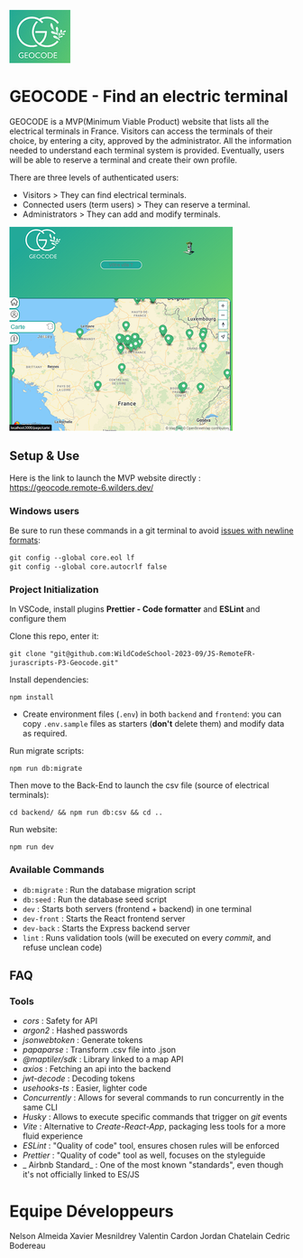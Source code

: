 ![Logo](./frontend/src/assets/logoreadme.webp) 

# GEOCODE - Find an electric terminal

GEOCODE is a MVP(Minimum Viable Product) website that lists all the electrical terminals in France. Visitors can access the terminals of their choice, by entering a city, approved by the administrator. All the information needed to understand each terminal system is provided.
Eventually, users will be able to reserve a terminal and create their own profile.

There are three levels of authenticated users:

- Visitors > They can find electrical terminals.
- Connected users (term users) > They can reserve a terminal.
- Administrators > They can add and modify terminals.

![map](./frontend/src/assets/cardpage.webp)

## Setup & Use

Here is the link to launch the MVP website directly : https://geocode.remote-6.wilders.dev/

### Windows users

Be sure to run these commands in a git terminal to avoid [issues with newline formats](https://en.wikipedia.org/wiki/Newline#Issues_with_different_newline_formats):

```shell
git config --global core.eol lf
git config --global core.autocrlf false
```

### Project Initialization

In VSCode, install plugins **Prettier - Code formatter** and **ESLint** and configure them

Clone this repo, enter it:
```shell
git clone "git@github.com:WildCodeSchool-2023-09/JS-RemoteFR-jurascripts-P3-Geocode.git"
```

Install dependencies:
```shell
npm install
```

- Create environment files (`.env`) in both `backend` and `frontend`: you can copy `.env.sample` files as starters (**don't** delete them) and modify data as required.

Run migrate scripts:
```shell
npm run db:migrate
```

Then move to the Back-End to launch the csv file (source of electrical terminals):
```shell
cd backend/ && npm run db:csv && cd ..
```

Run website:
```shell
npm run dev
```

### Available Commands

- `db:migrate` : Run the database migration script
- `db:seed` : Run the database seed script
- `dev` : Starts both servers (frontend + backend) in one terminal
- `dev-front` : Starts the React frontend server
- `dev-back` : Starts the Express backend server
- `lint` : Runs validation tools (will be executed on every _commit_, and refuse unclean code)

## FAQ

### Tools

- _cors_ : Safety for API
- _argon2_ : Hashed passwords
- _jsonwebtoken_ : Generate tokens
- _papaparse_ : Transform .csv file into .json
- _@maptiler/sdk_ : Library linked to a map API
- _axios_ : Fetching an api into the backend
- _jwt-decode_ : Decoding tokens
- _usehooks-ts_ : Easier, lighter code
- _Concurrently_ : Allows for several commands to run concurrently in the same CLI
- _Husky_ : Allows to execute specific commands that trigger on _git_ events
- _Vite_ : Alternative to _Create-React-App_, packaging less tools for a more fluid experience
- _ESLint_ : "Quality of code" tool, ensures chosen rules will be enforced
- _Prettier_ : "Quality of code" tool as well, focuses on the styleguide
- _ Airbnb Standard_ : One of the most known "standards", even though it's not officially linked to ES/JS

# Equipe Développeurs

Nelson Almeida
Xavier Mesnildrey
Valentin Cardon
Jordan Chatelain
Cedric Bodereau
